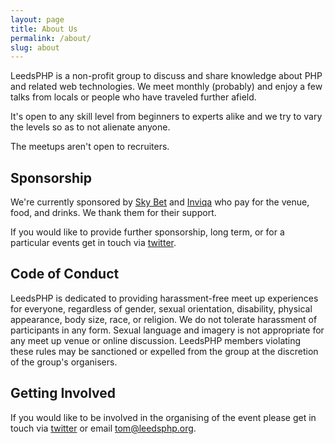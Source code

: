 ```yaml
---
layout: page
title: About Us
permalink: /about/
slug: about
---
```

LeedsPHP is a non-profit group to discuss and share knowledge about PHP and related web technologies. We meet monthly (probably) and enjoy a few talks from locals or people who have traveled further afield.

It's open to any skill level from beginners to experts alike and we try to vary the levels so as to not alienate anyone.

The meetups aren't open to recruiters.

## Sponsorship

We're currently sponsored by [Sky Bet](https://www.skybet.com/cms/careers.shtm) and [Inviqa](http://inviqa.com/) who pay for the venue, food, and drinks. We thank them for their support.

If you would like to provide further sponsorship, long term, or for a particular events get in touch via [twitter](http://twitter.com/leedsphp).

## Code of Conduct

LeedsPHP is dedicated to providing harassment-free meet up experiences for everyone, regardless of gender, sexual orientation, disability, physical appearance, body size, race, or religion. We do not tolerate harassment of participants in any form. Sexual language and imagery is not appropriate for any meet up venue or online discussion. LeedsPHP members violating these rules may be sanctioned or expelled from the group at the discretion of the group's organisers.

## Getting Involved

If you would like to be involved in the organising of the event please get in touch via [twitter](http://twitter.com/leedsphp) or email [tom@leedsphp.org](tom@leedsphp.org).
